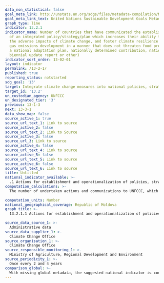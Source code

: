 ```yaml
---
data_non_statistical: false
goal_meta_link: http://unstats.un.org/sdgs/files/metadata-compilation/Metadata-Goal-13.pdf
goal_meta_link_text: United Nations Sustainable Development Goals Metadata (pdf 759kB)
graph_type: line
indicator: 13.2.1
indicator_name: Number of countries that have communicated the establishment or operationalization
  of an integrated policy/strategy/plan which increases their ability to adapt to
  the adverse impacts of climate change, and foster climate resilience and low greenhouse
  gas emissions development in a manner that does not threaten food production (including
  a national adaptation plan, nationally determined contribution, national communication,
  biennial update report or other)
indicator_sort_order: 13-02-01
layout: indicator
permalink: /13-2-1/
published: true
reporting_status: notstarted
sdg_goal: '13'
target: Integrate climate change measures into national policies, strategies and planning
target_id: '13.2'
un_custodian_agency: UNFCCC
un_designated_tier: '3'
previous: 13-1-3
next: 13-3-1
data_show_map: false
source_active_1: true
source_url_text_1: Link to source
source_active_2: false
source_url_text_2: Link to Source
source_active_3: false
source_url_3: Link to source
source_active_4: false
source_url_text_4: Link to source
source_active_5: false
source_url_text_5: Link to source
source_active_6: false
source_url_text_6: Link to source
title: Untitled
national_indicator_available: >-
  .1 Actions for establishment and operationalization of policies, strategies and action plans on climate change adaptation and resilience,  reduction of greenhouse gas emissions
computation_calculations: >-
  The number of undertaken actions and communications to UNFCCC, which have mainstreamed aspects of climate change adaptation, reduction of greenhouse gas emissions in national, sector, and inter-sector policy documents which were approved and operationalised/implemented. These are included/described in the National Communication on greenhouse gas emissions (once per 4 years), updated Biennial Report on greenhouse gas emissions = Biennial Update Reports and [National Inventory Reports](www.clima.md).<br> 
  
computation_units: Number
national_geographical_coverage: Republic of Moldova
graph_title: >-
  13.2.1.1 Actions for establishment and operationalization of policies, strategies and action plans on climate change adaptation and resilience,  reduction of greenhouse gas emissions  <br> 
  
source_data_source_1: >-
  Administrative data 
source_data_supplier_1: >-
  Climate Change Office
source_organisation_1: >-
  Climate Change Office
source_responsible_monitoring_1: >-
  Ministry of Agriculture, Regional Development and Environment
source_periodicity_1: >-
  Once every 2 and 4 years
comparison_global: >-
  With missing global metadata, the suggested national indicator is complementary 
---
```

